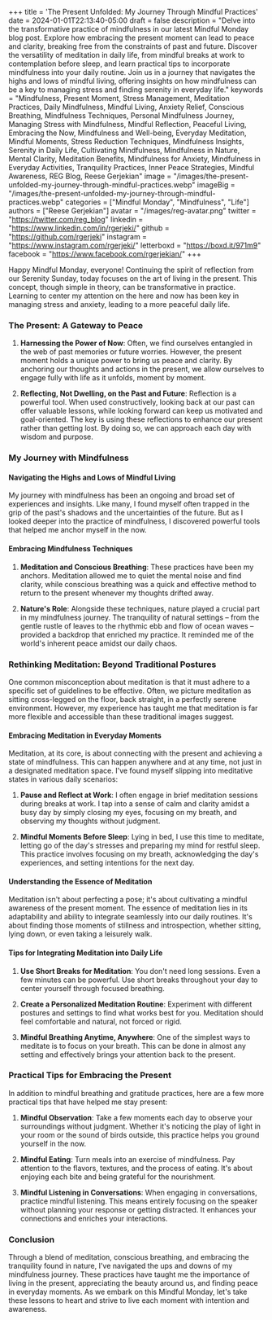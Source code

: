 +++
title = 'The Present Unfolded: My Journey Through Mindful Practices'
date = 2024-01-01T22:13:40-05:00
draft = false
description = "Delve into the transformative practice of mindfulness in our latest Mindful Monday blog post. Explore how embracing the present moment can lead to peace and clarity, breaking free from the constraints of past and future. Discover the versatility of meditation in daily life, from mindful breaks at work to contemplation before sleep, and learn practical tips to incorporate mindfulness into your daily routine. Join us in a journey that navigates the highs and lows of mindful living, offering insights on how mindfulness can be a key to managing stress and finding serenity in everyday life."
keywords = "Mindfulness, Present Moment, Stress Management, Meditation Practices, Daily Mindfulness, Mindful Living, Anxiety Relief, Conscious Breathing, Mindfulness Techniques, Personal Mindfulness Journey, Managing Stress with Mindfulness, Mindful Reflection, Peaceful Living, Embracing the Now, Mindfulness and Well-being, Everyday Meditation, Mindful Moments, Stress Reduction Techniques, Mindfulness Insights, Serenity in Daily Life, Cultivating Mindfulness, Mindfulness in Nature, Mental Clarity, Meditation Benefits, Mindfulness for Anxiety, Mindfulness in Everyday Activities, Tranquility Practices, Inner Peace Strategies, Mindful Awareness, REG Blog, Reese Gerjekian"
image = "/images/the-present-unfolded-my-journey-through-mindful-practices.webp"
imageBig = "/images/the-present-unfolded-my-journey-through-mindful-practices.webp"
categories = ["Mindful Monday", "Mindfulness", "Life"]
authors = ["Reese Gerjekian"]
avatar = "/images/reg-avatar.png"
twitter = "https://twitter.com/reg_blog"
linkedin = "https://www.linkedin.com/in/rgerjeki/"
github = "https://github.com/rgerjeki"
instagram = "https://www.instagram.com/rgerjeki/"
letterboxd = "https://boxd.it/971m9"
facebook = "https://www.facebook.com/rgerjekian/"
+++


Happy Mindful Monday, everyone! Continuing the spirit of reflection from our Serenity Sunday, today focuses on the art of living in the present. This concept, though simple in theory, can be transformative in practice. Learning to center my attention on the here and now has been key in managing stress and anxiety, leading to a more peaceful daily life.

### The Present: A Gateway to Peace

1. **Harnessing the Power of Now**: Often, we find ourselves entangled in the web of past memories or future worries. However, the present moment holds a unique power to bring us peace and clarity. By anchoring our thoughts and actions in the present, we allow ourselves to engage fully with life as it unfolds, moment by moment.

2. **Reflecting, Not Dwelling, on the Past and Future**: Reflection is a powerful tool. When used constructively, looking back at our past can offer valuable lessons, while looking forward can keep us motivated and goal-oriented. The key is using these reflections to enhance our present rather than getting lost. By doing so, we can approach each day with wisdom and purpose.

### My Journey with Mindfulness

#### Navigating the Highs and Lows of Mindful Living

My journey with mindfulness has been an ongoing and broad set of experiences and insights. Like many, I found myself often trapped in the grip of the past's shadows and the uncertainties of the future. But as I looked deeper into the practice of mindfulness, I discovered powerful tools that helped me anchor myself in the now.

#### Embracing Mindfulness Techniques

1. **Meditation and Conscious Breathing**: These practices have been my anchors. Meditation allowed me to quiet the mental noise and find clarity, while conscious breathing was a quick and effective method to return to the present whenever my thoughts drifted away.

2. **Nature's Role**: Alongside these techniques, nature played a crucial part in my mindfulness journey. The tranquility of natural settings – from the gentle rustle of leaves to the rhythmic ebb and flow of ocean waves – provided a backdrop that enriched my practice. It reminded me of the world's inherent peace amidst our daily chaos.

### Rethinking Meditation: Beyond Traditional Postures

One common misconception about meditation is that it must adhere to a specific set of guidelines to be effective. Often, we picture meditation as sitting cross-legged on the floor, back straight, in a perfectly serene environment. However, my experience has taught me that meditation is far more flexible and accessible than these traditional images suggest.

#### Embracing Meditation in Everyday Moments

Meditation, at its core, is about connecting with the present and achieving a state of mindfulness. This can happen anywhere and at any time, not just in a designated meditation space. I've found myself slipping into meditative states in various daily scenarios:

1. **Pause and Reflect at Work**: I often engage in brief meditation sessions during breaks at work. I tap into a sense of calm and clarity amidst a busy day by simply closing my eyes, focusing on my breath, and observing my thoughts without judgment.

2. **Mindful Moments Before Sleep**: Lying in bed, I use this time to meditate, letting go of the day's stresses and preparing my mind for restful sleep. This practice involves focusing on my breath, acknowledging the day's experiences, and setting intentions for the next day.

#### Understanding the Essence of Meditation

Meditation isn't about perfecting a pose; it's about cultivating a mindful awareness of the present moment. The essence of meditation lies in its adaptability and ability to integrate seamlessly into our daily routines. It's about finding those moments of stillness and introspection, whether sitting, lying down, or even taking a leisurely walk.

#### Tips for Integrating Meditation into Daily Life

1. **Use Short Breaks for Meditation**: You don't need long sessions. Even a few minutes can be powerful. Use short breaks throughout your day to center yourself through focused breathing.

2. **Create a Personalized Meditation Routine**: Experiment with different postures and settings to find what works best for you. Meditation should feel comfortable and natural, not forced or rigid.

3. **Mindful Breathing Anytime, Anywhere**: One of the simplest ways to meditate is to focus on your breath. This can be done in almost any setting and effectively brings your attention back to the present.

### Practical Tips for Embracing the Present

In addition to mindful breathing and gratitude practices, here are a few more practical tips that have helped me stay present:

1. **Mindful Observation**: Take a few moments each day to observe your surroundings without judgment. Whether it's noticing the play of light in your room or the sound of birds outside, this practice helps you ground yourself in the now.

2. **Mindful Eating**: Turn meals into an exercise of mindfulness. Pay attention to the flavors, textures, and the process of eating. It's about enjoying each bite and being grateful for the nourishment.

3. **Mindful Listening in Conversations**: When engaging in conversations, practice mindful listening. This means entirely focusing on the speaker without planning your response or getting distracted. It enhances your connections and enriches your interactions.

### Conclusion

Through a blend of meditation, conscious breathing, and embracing the tranquility found in nature, I've navigated the ups and downs of my mindfulness journey. These practices have taught me the importance of living in the present, appreciating the beauty around us, and finding peace in everyday moments. As we embark on this Mindful Monday, let's take these lessons to heart and strive to live each moment with intention and awareness.